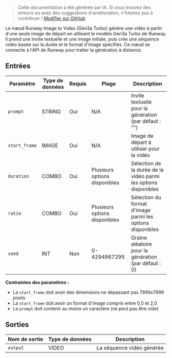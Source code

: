 > Cette documentation a été générée par IA. Si vous trouvez des erreurs ou avez des suggestions d'amélioration, n'hésitez pas à contribuer ! [Modifier sur GitHub](https://github.com/Comfy-Org/embedded-docs/blob/main/comfyui_embedded_docs/docs/RunwayImageToVideoNodeGen3a/fr.md)

Le nœud Runway Image to Video (Gen3a Turbo) génère une vidéo à partir d'une seule image de départ en utilisant le modèle Gen3a Turbo de Runway. Il prend une invite textuelle et une image initiale, puis crée une séquence vidéo basée sur la durée et le format d'image spécifiés. Ce nœud se connecte à l'API de Runway pour traiter la génération à distance.

## Entrées

| Paramètre | Type de données | Requis | Plage | Description |
|-----------|-----------|----------|-------|-------------|
| `prompt` | STRING | Oui | N/A | Invite textuelle pour la génération (par défaut : "") |
| `start_frame` | IMAGE | Oui | N/A | Image de départ à utiliser pour la vidéo |
| `duration` | COMBO | Oui | Plusieurs options disponibles | Sélection de la durée de la vidéo parmi les options disponibles |
| `ratio` | COMBO | Oui | Plusieurs options disponibles | Sélection du format d'image parmi les options disponibles |
| `seed` | INT | Non | 0-4294967295 | Graine aléatoire pour la génération (par défaut : 0) |

**Contraintes des paramètres :**

- La `start_frame` doit avoir des dimensions ne dépassant pas 7999x7999 pixels
- La `start_frame` doit avoir un format d'image compris entre 0,5 et 2,0
- Le `prompt` doit contenir au moins un caractère (ne peut pas être vide)

## Sorties

| Nom de sortie | Type de données | Description |
|-------------|-----------|-------------|
| `output` | VIDEO | La séquence vidéo générée |
